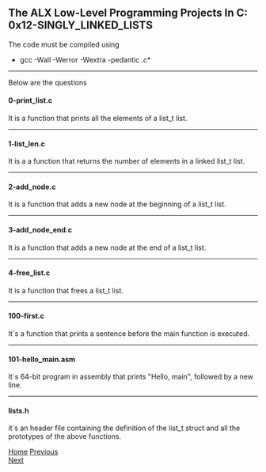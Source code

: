 ## The ALX Low-Level Programming Projects In C: 0x12-SINGLY_LINKED_LISTS 

The code must be compiled using 


*  gcc -Wall -Werror -Wextra -pedantic *.c**

------------

Below are the questions

#### 0-print_list.c

It is a function that prints all the elements of a list_t list.

------------

#### 1-list_len.c

It is a a function that returns the number of elements in a linked list_t list.

------------
#### 2-add_node.c

It is a function that adds a new node at the beginning of a list_t list.

------------

#### 3-add_node_end.c
 It is a function that adds a new node at the end of a list_t list.

------------

#### 4-free_list.c
 It is a function that frees a list_t list.

------------
#### 100-first.c
It`s a function that prints a sentence before the main function is executed.


------------
#### 101-hello_main.asm
It`s 64-bit program in assembly that prints "Hello, main", followed by a new line.

------------

#### lists.h
it`s an header file containing the definition of the list_t struct and all the prototypes of the above functions.


[Home](/../../)
[Previous](../0x0A-argc_argv/)                                   
[Next](../0x13-more_singly_linked_lists/)